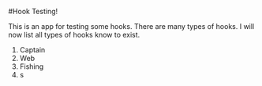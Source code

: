 #Hook Testing!

This is an app for testing some hooks.  There are many types of hooks.  I will now list all types of hooks know to exist.

1. Captain
2. Web
3. Fishing
4. s
